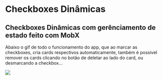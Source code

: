 # Checkboxes Dinâmicas
## Checkboxes Dinâmicas com gerênciamento de estado feito com MobX

Abaixo o gif de todo o funcionamento do app, que ao marcar as checkboxes, cria cards respectivos automaticamente, também é possível remover os cards clicando no botão de deletar ao lado do card, ou desmarcando a checkbox...


![](https://github.com/renatodacostanunes/validacao_formulario/blob/master/validacao_formulario.gif)
